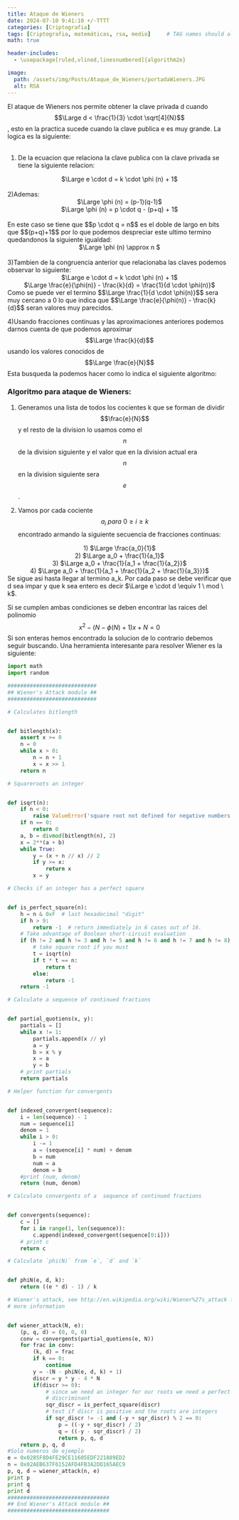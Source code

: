 ```yaml
---
title: Ataque de Wieners 
date: 2024-07-10 9:41:10 +/-TTTT
categories: [Criptografia]
tags: [Criptografia, matemáticas, rsa, medio]     # TAG names should always be lowercase
math: true

header-includes:
  - \usepackage[ruled,vlined,linesnumbered]{algorithm2e}

image:
  path: /assets/img/Posts/Ataque_de_Wieners/portadaWieners.JPG
  alt: RSA
---
```


El ataque de Wieners nos permite obtener la clave privada d cuando $$\Large d < \frac{1}{3} \cdot \sqrt[4]{N}$$, esto en la practica sucede cuando la clave publica e es muy grande. La logica es la siguiente:
<br>
<br>

1) De la ecuacion que relaciona la clave publica con la clave privada se tiene la siguiente relacion:
<div style="text-align: center;">
 $\Large e \cdot d = k \cdot \phi (n) + 1$
</div>
<br>
2)Ademas:
<div style="text-align: center;">
 $\Large \phi (n) = (p-1)(q-1)$
 <br>
 $\Large \phi (n) = p \cdot q - (p+q) + 1$
</div>
 <br>
En este caso se tiene que $$p \cdot q = n$$ es el doble de largo en bits que $$(p+q)+1$$ por lo que podemos despreciar este ultimo termino quedandonos la siguiente igualdad:
<div style="text-align: center;">
 $\Large \phi (n) \approx n $
</div>
<br>
3)Tambien de la congruencia anterior que relacionaba las claves podemos observar lo siguiente:
<div style="text-align: center;">
 $\Large e \cdot d = k \cdot \phi (n) + 1$
<br>
 $\Large \frac{e}{\phi(n)} - \frac{k}{d} = \frac{1}{d \cdot \phi(n)}$
</div>
Como se puede ver el termino $$\Large \frac{1}{d \cdot \phi(n)}$$ sera muy cercano a 0 lo que indica que $$\Large \frac{e}{\phi(n)} - \frac{k}{d}$$ seran valores muy parecidos.

4)Usando fracciones continuas y las aproximaciones anteriores podemos darnos cuenta de que podemos aproximar $$\Large \frac{k}{d}$$ usando los valores conocidos de $$\Large \frac{e}{N}$$ Esta busqueda la podemos hacer como lo indica el siguiente algoritmo:

### Algoritmo para ataque de Wieners:
1) Generamos una lista de todos los cocientes k que se forman de dividir $$\frac{e}{N}$$ y el resto de la division lo usamos como el $$n$$ de la division siguiente y el valor que en la division actual era $$n$$ en la division siguiente sera $$e$$.

2) Vamos por cada cociente $$a_{i} \ para \ 0 \geq i \geq k$$ encontrado armando la siguiente secuencia de fracciones continuas:

<div style="text-align: center;">
 1) $\Large \frac{a_0}{1}$
 <br>
 2) $\Large a_0 + \frac{1}{a_1}$
 <br>
 3) $\Large a_0 + \frac{1}{a_1 + \frac{1}{a_2}}$
 <br>
 4) $\Large a_0 + \frac{1}{a_1 + \frac{1}{a_2 + \frac{1}{a_3}}}$
</div>
Se sigue asi hasta llegar al termino a_k.
Por cada paso se debe verificar que d sea impar y que k sea entero es decir $\Large e \cdot d \equiv 1 \ mod \ k$.

Si se cumplen ambas condiciones se deben encontrar las raices del polinomio $$x^2 - (N - \phi (N) + 1)x + N = 0$$ Si son enteras hemos encontrado la solucion de lo contrario debemos seguir buscando. Una herramienta interesante para resolver Wiener es la siguiente:

```python
import math
import random

############################
## Wiener's Attack module ##
############################

# Calculates bitlength


def bitlength(x):
    assert x >= 0
    n = 0
    while x > 0:
        n = n + 1
        x = x >> 1
    return n

# Squareroots an integer


def isqrt(n):
    if n < 0:
        raise ValueError('square root not defined for negative numbers')
    if n == 0:
        return 0
    a, b = divmod(bitlength(n), 2)
    x = 2**(a + b)
    while True:
        y = (x + n // x) // 2
        if y >= x:
            return x
        x = y

# Checks if an integer has a perfect square


def is_perfect_square(n):
    h = n & 0xF  # last hexadecimal "digit"
    if h > 9:
        return -1  # return immediately in 6 cases out of 16.
    # Take advantage of Boolean short-circuit evaluation
    if (h != 2 and h != 3 and h != 5 and h != 6 and h != 7 and h != 8):
        # take square root if you must
        t = isqrt(n)
        if t * t == n:
            return t
        else:
            return -1
    return -1

# Calculate a sequence of continued fractions


def partial_quotiens(x, y):
    partials = []
    while x != 1:
        partials.append(x // y)
        a = y
        b = x % y
        x = a
        y = b
    # print partials
    return partials

# Helper function for convergents


def indexed_convergent(sequence):
    i = len(sequence) - 1
    num = sequence[i]
    denom = 1
    while i > 0:
        i -= 1
        a = (sequence[i] * num) + denom
        b = num
        num = a
        denom = b
    #print (num, denom)
    return (num, denom)

# Calculate convergents of a  sequence of continued fractions


def convergents(sequence):
    c = []
    for i in range(1, len(sequence)):
        c.append(indexed_convergent(sequence[0:i]))
    # print c
    return c

# Calculate `phi(N)` from `e`, `d` and `k`


def phiN(e, d, k):
    return ((e * d) - 1) / k

# Wiener's attack, see http://en.wikipedia.org/wiki/Wiener%27s_attack for
# more information


def wiener_attack(N, e):
    (p, q, d) = (0, 0, 0)
    conv = convergents(partial_quotiens(e, N))
    for frac in conv:
        (k, d) = frac
        if k == 0:
            continue
        y = -(N - phiN(e, d, k) + 1)
        discr = y * y - 4 * N
        if(discr >= 0):
            # since we need an integer for our roots we need a perfect squared
            # discriminant
            sqr_discr = is_perfect_square(discr)
            # test if discr is positive and the roots are integers
            if sqr_discr != -1 and (-y + sqr_discr) % 2 == 0:
                p = ((-y + sqr_discr) / 2)
                q = ((-y - sqr_discr) / 2)
                return p, q, d
    return p, q, d
#Solo numeros de ejemplo
e = 0x0285F8D4FE29CE11605EDF221889ED2
n = 0x02AEB637F6152AFD4FB3A2DD165AEC9
p, q, d = wiener_attack(n, e)
print p
print q
print d
################################
## End Wiener's Attack module ##
################################
```